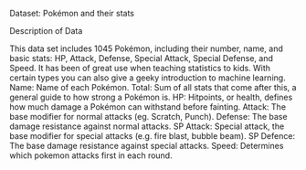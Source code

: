Dataset: Pokémon and their stats

Description of Data

This data set includes 1045 Pokémon, including their number, name, and basic stats: HP, Attack, Defense, Special Attack, Special Defense, and Speed. It has been of great use when teaching statistics to kids. With certain types you can also give a geeky introduction to machine learning.
  Name: Name of each Pokémon.
  Total: Sum of all stats that come after this, a general guide to how strong a Pokémon is.
  HP: Hitpoints, or health, defines how much damage a Pokémon can withstand before fainting.
  Attack: The base modifier for normal attacks (eg. Scratch, Punch).
  Defense: The base damage resistance against normal attacks.
  SP Attack: Special attack, the base modifier for special attacks (e.g. fire blast, bubble beam).
  SP Defence: The base damage resistance against special attacks.
  Speed: Determines which pokemon attacks first in each round.
